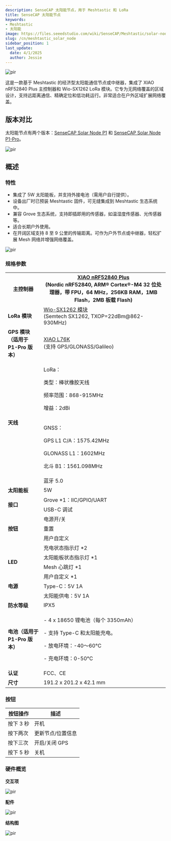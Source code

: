 ```yaml
---
description: SenseCAP 太阳能节点，用于 Meshtastic 和 LoRa
title: SenseCAP 太阳能节点
keywords:
- Meshtastic
- 太阳能
image: https://files.seeedstudio.com/wiki/SenseCAP/Meshtastic/solar-node.webp
slug: /cn/meshtastic_solar_node
sidebar_position: 1
last_update:
  date: 4/1/2025
  author: Jessie
---
```




<p style={{textAlign: 'center'}}><img src="https://files.seeedstudio.com/wiki/SenseCAP/Meshtastic/solar-node.png" alt="pir" width={800} height="auto" /></p>



这是一款基于 Meshtastic 的经济型太阳能通信节点或中继器，集成了 XIAO nRF52840 Plus 主控制器和 Wio-SX1262 LoRa 模块。它专为无网络覆盖的区域设计，支持远距离通信、精确定位和低功耗运行。非常适合在户外区域扩展网络覆盖。

## 版本对比

太阳能节点有两个版本：[SenseCAP Solar Node P1](https://www.seeedstudio.com/SenseCAP-Solar-Node-P1-for-Meshtastic-LoRa-p-6425.html) 和 [SenseCAP Solar Node P1-Pro](https://www.seeedstudio.com/SenseCAP-Solar-Node-P1-Pro-for-Meshtastic-LoRa-p-6412.html)。

<p style={{textAlign: 'center'}}><img src="https://media-cdn.seeedstudio.com/media/wysiwyg/upload/image-114993633-1_1.jpeg" alt="pir" width={800} height="auto" /></p>


## 概述

### 特性

* 集成了 5W 太阳能板，并支持外接电池（需用户自行提供）。
* 设备出厂时已预装 Meshtastic 固件，可无缝集成到 Meshtastic 生态系统中。
* 兼容 Grove 生态系统，支持即插即用的传感器，如温湿度传感器、光传感器等。
* 适合长期户外使用。
* 在开阔区域支持 8 至 9 公里的传输距离。可作为户外节点或中继器，轻松扩展 Mesh 网络并增强网络覆盖。

<p style={{textAlign: 'center'}}><img src="https://media-cdn.seeedstudio.com/media/wysiwyg/upload/image-114993633-3.png" alt="pir" width={800} height="auto" /></p>


### 规格参数


<table>
  <tr>
    <th><b>主控制器</b></th>
    <th>
      <a href="https://www.seeedstudio.com/Seeed-Studio-XIAO-nRF52840-Plus-p-6359.html" target="_blank">XIAO nRF52840 Plus</a><br />
      (Nordic nRF52840, ARM® Cortex®-M4 32 位处理器，带 FPU，64 MHz，256KB RAM，1MB Flash，2MB 板载 Flash)
    </th>
  </tr>
  <tr>
    <td><b>LoRa 模块</b></td>
    <td>
      <a href="https://www.seeedstudio.com/Wio-SX1262-Wireless-Module-p-5981.html" target="_blank">Wio-SX1262 模块</a><br />
      (Semtech SX1262, TXOP=22dBm@862-930MHz)
    </td>
  </tr>
  <tr>
    <td><b>GPS 模块（适用于 P1-Pro 版本）</b></td>
    <td>
      <a href="https://www.seeedstudio.com/L76K-GNSS-Module-for-Seeed-Studio-XIAO-p-5864.html" target="_blank">XIAO L76K</a><br />
      (支持 GPS/GLONASS/Galileo)
    </td>
  </tr>
  <tr>
    <td rowSpan="3"><b>天线</b></td>
    <td>
      <p>LoRa：</p>
      <p>类型：棒状橡胶天线</p>
      <p>频率范围：868-915MHz</p>
      <p>增益：2dBi</p>
    </td>
  </tr>
  <tr>
    <td>
      <p>GNSS：</p>
      <p>GPS L1 C/A：1575.42MHz</p>
      <p>GLONASS L1：1602MHz</p>
      <p>北斗 B1：1561.098MHz</p>
    </td>
  </tr>
  <tr>
    <td>蓝牙 5.0</td>
  </tr>
  <tr>
    <td><b>太阳能板</b></td>
    <td>5W</td>
  </tr>
  <tr>
    <td rowSpan="2"><b>接口</b></td>
    <td>Grove *1：IIC/GPIO/UART</td>
  </tr>
  <tr>
    <td>USB-C 调试</td>
  </tr>
  <tr>
    <td rowSpan="3"><b>按钮</b></td>
    <td>电源开/关</td>
  </tr>
  <tr>
    <td>重置</td>
  </tr>
  <tr>
    <td>用户自定义</td>
  </tr>
  <tr>
    <td rowSpan="4"><b>LED</b></td>
    <td>充电状态指示灯 *2</td>
  </tr>
  <tr>
    <td>太阳能板状态指示灯 *1</td>
  </tr>
  <tr>
    <td>Mesh 心跳灯 *1</td>
  </tr>
  <tr>
    <td>用户自定义 *1</td>
  </tr>
  <tr>
    <td><b>电源</b></td>
    <td>Type-C：5V 1A</td>
  </tr>
  <tr>
    <td></td>
    <td>太阳能供电：5V 1A</td>
  </tr>
  <tr>
    <td><b>防水等级</b></td>
    <td>IPX5</td>
  </tr>
  <tr>
    <td><b>电池（适用于 P1-Pro 版本）</b></td>
    <td>
      <p>- 4 x 18650 锂电池（每个 3350mAh）</p>
      <p>- 支持 Type-C 和太阳能充电。</p>
      <p>- 放电环境：-40～60°C</p>
      <p>- 充电环境：0-50°C</p>
    </td>
  </tr>
  <tr>
    <td><b>认证</b></td>
    <td>FCC、CE</td>
  </tr>
  <tr>
    <td><b>尺寸</b></td>
    <td>191.2 x 201.2 x 42.1 mm</td>
  </tr>
</table>


### 按钮

|按钮操作|描述|
|--|--|
|按下 3 秒|开机|
|按下两次|更新节点/位置信息|
|按下三次|开启/关闭 GPS|
|按下 5 秒|关机|



### 硬件概览

**交互项**
<p style={{textAlign: 'center'}}><img src="https://files.seeedstudio.com/wiki/SenseCAP/Meshtastic/interactive.png" alt="pir" width={800} height="auto" /></p>

**配件**

<p style={{textAlign: 'center'}}><img src="https://files.seeedstudio.com/wiki/SenseCAP/Meshtastic/accessory.png" alt="pir" width={800} height="auto" /></p>

**结构图**

<p style={{textAlign: 'center'}}><img src="https://files.seeedstudio.com/wiki/SenseCAP/Meshtastic/solar_node_diagram.png" alt="pir" width={800} height="auto" /></p>